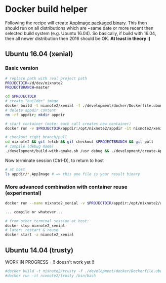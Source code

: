 # Docker build helper
Following the recipe will create [AppImage packaged binary](https://appimage.org/). 
This then should run on all distributions which are ~same date or more recent then selected build system
(e.g. Ubuntu 16.04).
So basically, if build with 16.04, then all newer distribution then 2016 should be OK. 
**At least in theory :)**

## Ubuntu 16.04 (xenial)

### Basic version 
```bash
# replace path with real project path
PROJECTDIR=/d/dev/nixnote2
PROJECTBRANCH=master

cd $PROJECTDIR
# create "builder" image 
docker build -t nixnote2/xenial -f ./development/docker/Dockerfile.ubuntu_xenial ./development/docker
# delete appdir content
rm -rf appdir; mkdir appdir

# start container (note: each call creates new container)
docker run -v $PROJECTDIR/appdir:/opt/nixnote2/appdir -it nixnote2/xenial /bin/bash

# checkout right branch/pull
cd nixnote2 && git fetch && git checkout $PROJECTBRANCH && git pull
# compile (debug mode) 
./development/build-with-qmake.sh /usr debug && ./development/create-AppImage.sh && mv *.AppImage appdir && chmod -R a+rwx appdir
```

Now terminate session (Ctrl-D), to return to host
```bash
# at host
ls appdir/*.AppImage # => this one file is your result binary
```

### More advanced combination with container reuse (experimental)
```bash
docker run --name nixnote2_xenial -v $PROJECTDIR/appdir:/opt/nixnote2/appdir -it nixnote2/xenial /bin/bash

... compile or whatever...

# from other terminal session at host:
docker stop nixnote2_xenial
# later: restart & reuse
docker start -a nixnote2_xenial
```

## Ubuntu 14.04 (trusty)
WORK IN PROGRESS - !! doesn't work yet !!

```bash  
#docker build -t nixnote2/trusty -f ./development/docker/Dockerfile.ubuntu_trusty .
#docker run -it nixnote2/trusty /bin/bash
```
